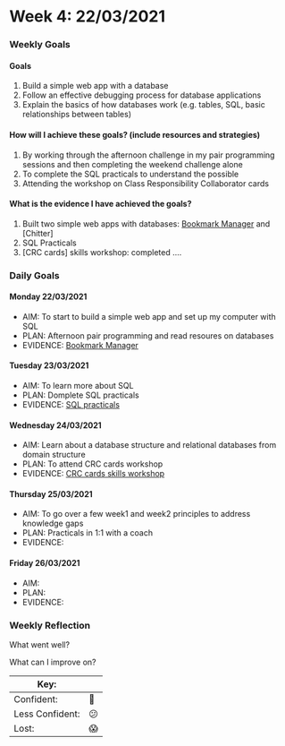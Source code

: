 # Week 4: 22/03/2021

### Weekly Goals
#### Goals

1. Build a simple web app with a database
2. Follow an effective debugging process for database applications
3. Explain the basics of how databases work (e.g. tables, SQL, basic relationships between tables)


#### How will I achieve these goals? (include resources and strategies)

1. By working through the afternoon challenge in my pair programming sessions and then completing the weekend challenge alone
2. To complete the SQL practicals to understand the possible
3. Attending the workshop on Class Responsibility Collaborator cards


#### What is the evidence I have achieved the goals?

1. Built two simple web apps with databases: [Bookmark Manager](https://github.com/fg24davies/bookmark_manager) and [Chitter]
2. SQL Practicals
3. [CRC cards] skills workshop: completed ....


### Daily Goals

#### Monday 22/03/2021

- AIM: To start to build a simple web app and set up my computer with SQL
- PLAN: Afternoon pair programming and read resoures on databases
- EVIDENCE: [Bookmark Manager](https://github.com/fg24davies/bookmark_manager)

#### Tuesday 23/03/2021

- AIM: To learn more about SQL
- PLAN: Domplete SQL practicals
- EVIDENCE: [SQL practicals](https://github.com/fg24davies/makers_learning_journey/blob/master/week_4/SQLZoo_Answers.md)

#### Wednesday 24/03/2021

- AIM: Learn about a database structure and relational databases from domain structure
- PLAN: To attend CRC cards workshop
- EVIDENCE: [CRC cards skills workshop](https://github.com/fg24davies/makers_learning_journey/tree/master/week_4/domain_modelling_student_directory_using_crc_cards)

#### Thursday 25/03/2021

- AIM: To go over a few week1 and week2 principles to address knowledge gaps
- PLAN: Practicals in 1:1 with a coach
- EVIDENCE:

#### Friday 26/03/2021 

- AIM:
- PLAN:
- EVIDENCE:

### Weekly Reflection


What went well?

What can I improve on?


|Key:     ||
|---------------|-----------|
|Confident:     |:dancer:|
|Less Confident:|:confused:  |
|Lost:          |:scream:   |
